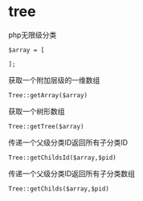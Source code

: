 # tree

php无限级分类

```
$array = [
 
];
```

获取一个附加层级的一维数组
```
Tree::getArray($array) 
```

获取一个树形数组
```
Tree::getTree($array) 
```

传递一个父级分类ID返回所有子分类ID
```
Tree::getChildsId($array,$pid)
```

传递一个父级分类ID返回所有子分类数组
```
Tree::getChilds($array,$pid)
```
